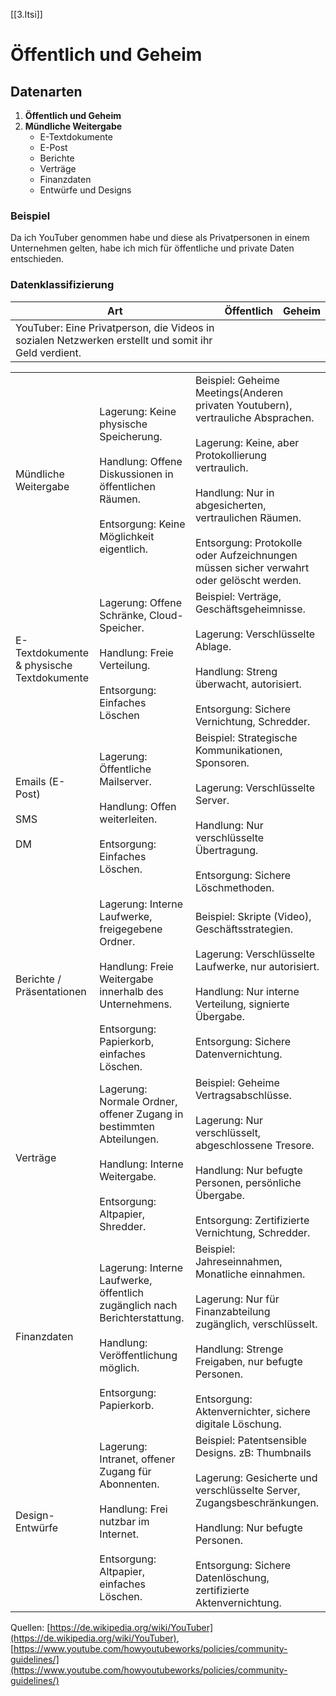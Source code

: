 [[3.Itsi]]
# Öffentlich und Geheim
## Datenarten
1. **Öffentlich und Geheim**
2. **Mündliche Weitergabe**
   - E-Textdokumente
   - E-Post
   - Berichte
   - Verträge
   - Finanzdaten
   - Entwürfe und Designs
### Beispiel
Da ich YouTuber genommen habe und diese als Privatpersonen in einem Unternehmen gelten, habe ich mich für öffentliche und private Daten entschieden.
### Datenklassifizierung

| Art                                                                                                  | Öffentlich | Geheim |
| ---------------------------------------------------------------------------------------------------- | ---------- | ------ |
| YouTuber: Eine Privatperson, die Videos in sozialen Netzwerken erstellt und somit ihr Geld verdient. |            |        |

|                                           |                                                                                                                                                                   |                                                                                                                                                                                                                                                                                                        |
| ----------------------------------------- | ----------------------------------------------------------------------------------------------------------------------------------------------------------------- | ------------------------------------------------------------------------------------------------------------------------------------------------------------------------------------------------------------------------------------------------------------------------------------------------------ |
| Mündliche Weitergabe                      | Lagerung: Keine physische Speicherung.<br><br>Handlung: Offene Diskussionen in öffentlichen Räumen.<br><br>Entsorgung: Keine Möglichkeit eigentlich.              | Beispiel: Geheime Meetings(Anderen privaten Youtubern), vertrauliche Absprachen.<br><br>Lagerung: Keine, aber Protokollierung vertraulich.<br><br>Handlung: Nur in abgesicherten, vertraulichen Räumen.<br><br>Entsorgung: Protokolle oder Aufzeichnungen müssen sicher verwahrt oder gelöscht werden. |
| E-Textdokumente & physische Textdokumente | Lagerung: Offene Schränke, Cloud-Speicher.<br><br>Handlung: Freie Verteilung.<br><br>Entsorgung: Einfaches Löschen                                                | Beispiel: Verträge, Geschäftsgeheimnisse.<br><br>Lagerung: Verschlüsselte Ablage.<br><br>Handlung: Streng überwacht, autorisiert.<br><br>Entsorgung: Sichere Vernichtung, Schredder.                                                                                                                   |
| Emails (E-Post)<br><br>SMS<br><br>DM      | Lagerung: Öffentliche Mailserver.<br><br>Handlung: Offen weiterleiten.<br><br>Entsorgung: Einfaches Löschen.                                                      | Beispiel: Strategische Kommunikationen, Sponsoren.<br><br>Lagerung: Verschlüsselte Server.<br><br>Handlung: Nur verschlüsselte Übertragung.<br><br>Entsorgung: Sichere Löschmethoden.                                                                                                                  |
| Berichte / Präsentationen                 | Lagerung: Interne Laufwerke, freigegebene Ordner.<br><br>Handlung: Freie Weitergabe innerhalb des Unternehmens.<br><br>Entsorgung: Papierkorb, einfaches Löschen. | Beispiel: Skripte (Video), Geschäftsstrategien.<br><br>Lagerung: Verschlüsselte Laufwerke, nur autorisiert.<br><br>Handlung: Nur interne Verteilung, signierte Übergabe.<br><br>Entsorgung: Sichere Datenvernichtung.                                                                                  |
| Verträge                                  | Lagerung: Normale Ordner, offener Zugang in bestimmten Abteilungen.<br><br>Handlung: Interne Weitergabe.<br><br>Entsorgung: Altpapier, Shredder.                  | Beispiel: Geheime Vertragsabschlüsse.<br><br>Lagerung: Nur verschlüsselt, abgeschlossene Tresore.<br><br>Handlung: Nur befugte Personen, persönliche Übergabe.<br><br>Entsorgung: Zertifizierte Vernichtung, Schredder.                                                                                |
| Finanzdaten                               | Lagerung: Interne Laufwerke, öffentlich zugänglich nach Berichterstattung.<br><br>Handlung: Veröffentlichung möglich.<br><br>Entsorgung: Papierkorb.              | Beispiel: Jahreseinnahmen, Monatliche einnahmen.<br><br>Lagerung: Nur für Finanzabteilung zugänglich, verschlüsselt.<br><br>Handlung: Strenge Freigaben, nur befugte Personen.<br><br>Entsorgung: Aktenvernichter, sichere digitale Löschung.                                                          |
| Design-Entwürfe                           | Lagerung: Intranet, offener Zugang für Abonnenten.<br><br>Handlung: Frei nutzbar im Internet.<br><br>Entsorgung: Altpapier, einfaches Löschen.                    | Beispiel: Patentsensible Designs. zB: Thumbnails<br><br>Lagerung: Gesicherte und verschlüsselte Server, Zugangsbeschränkungen.<br><br>Handlung: Nur befugte Personen.<br><br>Entsorgung: Sichere Datenlöschung, zertifizierte Aktenvernichtung.                                                        |

Quellen: [https://de.wikipedia.org/wiki/YouTuber](https://de.wikipedia.org/wiki/YouTuber), [https://www.youtube.com/howyoutubeworks/policies/community-guidelines/](https://www.youtube.com/howyoutubeworks/policies/community-guidelines/)